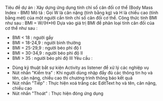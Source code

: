 Tiêu đề dự án : Xây dựng ứng dụng tính chỉ số cân đối cơ thể (Body Mass Index - BMI)
Mô tả : Gọi W là cân nặng (tính bằng kg) và H là chiều cao (tính bằng mét) của một người cần tính chỉ số cân đối cơ thể. Công thức tính BMI như sau : BMI = W/(H*H) 
Dựa vào giá trị BMI để phân loại tính cân đối của cơ thể như sau :
+ BMI < 18 : người gầy
+ BMI = 18-24,9 : người bình thường
+ BMI = 25-29,9 : người béo phì độ I
+ BMI = 30-34,9 : người béo phì độ II
+ BMI > 35 : người béo phì độ III
Yêu cầu :
- Dùng kỹ thuật bắt sự kiện Activity as listener để xử lý các nghiệp vụ
- Nút nhấn "Kiểm tra" : Khi  người dùng nhập đầy đủ các thông tin họ và tên, cân nặng, chiều cao thì chương trình thông báo kết quả
- Nút nhấn "Tiếp" : Thực hiện xoá trắng các EditText họ và tên, cân nặng, chiều cao
- Nút nhấn "Thoát" : Thực hiện đóng ứng dụng

